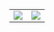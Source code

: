 <table>
  <tr>
    <td align="center" style="padding=0;width=50%;">
      <img align="center" style="padding=0;" src="https://gh-stats.didinele.me/api/?username=matary1&show_icons=true&title_color=4F8CC9&text_color=9f9f9f&bg_color=1591e4&hide_border=true&icon_color=4F8CC9&hide_title=true&count_private=true"/>
    </td>
    <td align="center" style="padding=0;width=50%;">
      <img align="center" style="padding=0;" src="https://gh-stats.didinele.me/api/top-langs/?username=matary1&layout=compact&show_icons=true&title_color=4F8CC9&text_color=9f9f9f&bg_color=1591e4&hide_border=true&icon_color=ff3000&count_private=true&extra=matary1
Matary1.git"/>
    </td>
  </tr>
</table>
